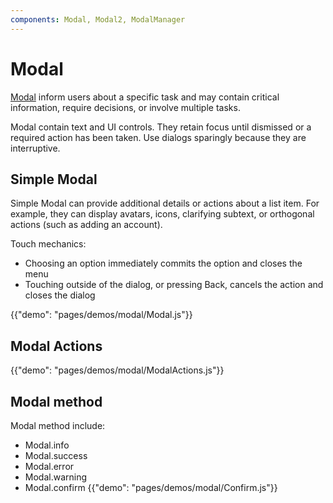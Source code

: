 ```yaml
---
components: Modal, Modal2, ModalManager
---
```


# Modal

[Modal](https://material.io/guidelines/components/dialogs.html) inform users about a specific task and may contain critical information, require decisions, or involve multiple tasks.

Modal contain text and UI controls.
They retain focus until dismissed or a required action has been taken.
Use dialogs sparingly because they are interruptive.

## Simple Modal

Simple Modal can provide additional details or actions about a list item.
For example, they can display avatars, icons, clarifying subtext, or orthogonal actions (such as adding an account).

Touch mechanics:
- Choosing an option immediately commits the option and closes the menu
- Touching outside of the dialog, or pressing Back, cancels the action and closes the dialog

{{"demo": "pages/demos/modal/Modal.js"}}

##  Modal Actions

{{"demo": "pages/demos/modal/ModalActions.js"}}

##  Modal method

Modal method include:
 * Modal.info
 * Modal.success
 * Modal.error
 * Modal.warning
 * Modal.confirm
{{"demo": "pages/demos/modal/Confirm.js"}}
